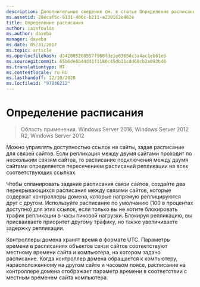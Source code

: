 ```yaml
---
description: Дополнительные сведения см. в статье Определение расписания.
ms.assetid: 28ecaf5c-9131-406c-b211-a230162e462e
title: Определение расписания
author: iainfoulds
ms.author: daveba
manager: daveba
ms.date: 05/31/2017
ms.topic: article
ms.openlocfilehash: d342885208557f968fde1e6365dc3a4ac1eb61e6
ms.sourcegitcommit: 65b6de6b44d41f1180c45db11cdd60cb2a093b46
ms.translationtype: MT
ms.contentlocale: ru-RU
ms.lasthandoff: 12/10/2020
ms.locfileid: "97046212"
---
```

# <a name="determining-the-schedule"></a>Определение расписания

>Область применения. Windows Server 2016, Windows Server 2012 R2, Windows Server 2012

Можно управлять доступностью ссылок на сайты, задав расписание для связей сайтов. Если репликация между двумя сайтами проходит по нескольким связям сайтов, то расписание подключения между двумя сайтами определяется пересечением расписаний репликации на всех соответствующих ссылках.

Чтобы спланировать задание расписания связи сайтов, создайте два перекрывающихся расписания между связями сайтов, которые содержат контроллеры домена, которые напрямую реплицируются друг с другом. Используйте расписание по умолчанию (100 в процентах доступно) для этих ссылок, если только вы не хотите блокировать трафик репликации в часы пиковой нагрузки. Блокируя репликацию, вы присваиваете приоритет другому трафику, но также увеличиваете задержку репликации.

Контроллеры домена хранят время в формате UTC. Параметры времени в расписаниях объектов связи сайтов соответствуют местному времени сайта и компьютера, на котором задано расписание. Когда контроллер домена обращается к компьютеру, нарасположенному на другом сайте и часовом поясе, расписание на контроллере домена отображает параметр времени в соответствии с местным временем сайта компьютера.



